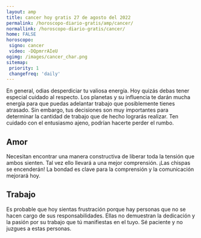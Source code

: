 ```yaml
---
layout: amp
title: cancer hoy gratis 27 de agosto del 2022 
permalink: /horoscopo-diario-gratis/amp/cancer/
normallink: /horoscopo-diario-gratis/cancer/
home: FALSE
horoscopo:
 signo: cancer
 video: -DQpmrrAIeU
ogimg: /images/cancer_char.png
sitemap:
 priority: 1
 changefreq: 'daily'
---
```



En general, odias desperdiciar tu valiosa energía. Hoy quizás debas tener especial cuidado al respecto. Los planetas y su influencia te darán mucha energía para que puedas adelantar trabajo que posiblemente tienes atrasado. Sin embargo, tus decisiones son muy importantes para determinar la cantidad de trabajo que de hecho lograrás realizar. Ten cuidado con el entusiasmo ajeno, podrían hacerte perder el rumbo.

## Amor

Necesitan encontrar una manera constructiva de liberar toda la tensión que ambos sienten. Tal vez ello llevará a una mejor comprensión. ¡Las chispas se encenderán! La bondad es clave para la comprensión y la comunicación mejorará hoy.

## Trabajo

Es probable que hoy sientas frustración porque hay personas que no se hacen cargo de sus responsabilidades. Ellas no demuestran la dedicación y la pasión por su trabajo que tú manifiestas en el tuyo. Sé paciente y no juzgues a estas personas.